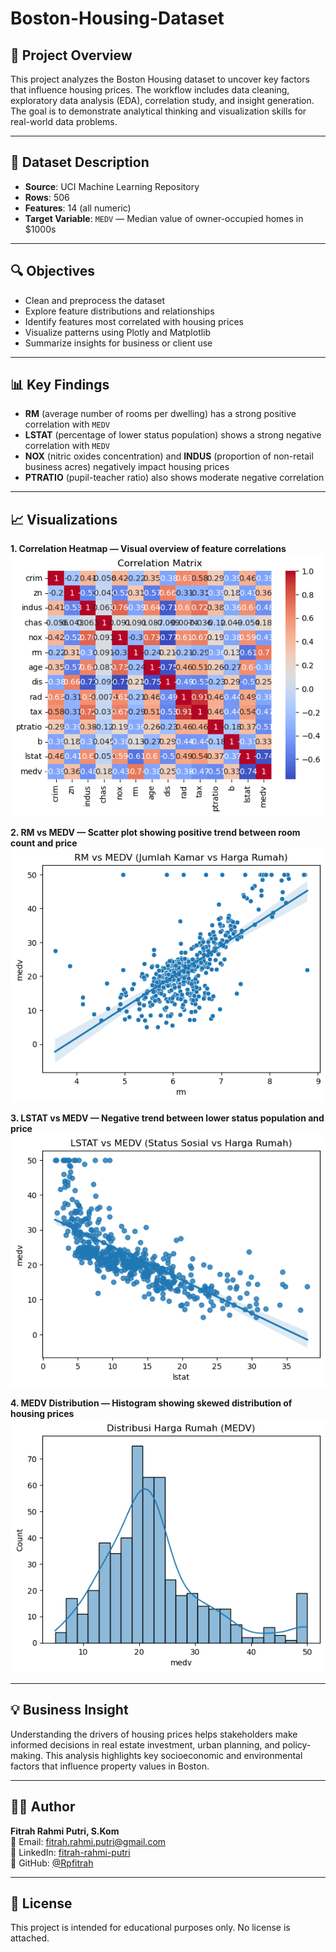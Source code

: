 # Boston-Housing-Dataset

## 📌 Project Overview
This project analyzes the Boston Housing dataset to uncover key factors that influence housing prices. The workflow includes data cleaning, exploratory data analysis (EDA), correlation study, and insight generation. The goal is to demonstrate analytical thinking and visualization skills for real-world data problems.

---

## 📂 Dataset Description
- **Source**: UCI Machine Learning Repository
- **Rows**: 506
- **Features**: 14 (all numeric)
- **Target Variable**: `MEDV` — Median value of owner-occupied homes in $1000s

---

## 🔍 Objectives
- Clean and preprocess the dataset
- Explore feature distributions and relationships
- Identify features most correlated with housing prices
- Visualize patterns using Plotly and Matplotlib
- Summarize insights for business or client use

---

## 📊 Key Findings
- **RM** (average number of rooms per dwelling) has a strong positive correlation with `MEDV`
- **LSTAT** (percentage of lower status population) shows a strong negative correlation with `MEDV`
- **NOX** (nitric oxides concentration) and **INDUS** (proportion of non-retail business acres) negatively impact housing prices
- **PTRATIO** (pupil-teacher ratio) also shows moderate negative correlation

---
## 📈 Visualizations

**1. Correlation Heatmap — Visual overview of feature correlations**
![Dashboard Pie](https://github.com/Rpfitrah/Boston-Housing-Dataset/blob/main/Image/Correlation%20Heatmap.png)

**2. RM vs MEDV — Scatter plot showing positive trend between room count and price**
![Dashboard Pie](https://github.com/Rpfitrah/Boston-Housing-Dataset/blob/main/Image/RM%20vs%20MEDV.png)

**3. LSTAT vs MEDV — Negative trend between lower status population and price**
![Dashboard Pie](https://github.com/Rpfitrah/Boston-Housing-Dataset/blob/main/Image/LSTAT%20vs%20MEDV.png)

**4. MEDV Distribution — Histogram showing skewed distribution of housing prices**
![Dashboard Pie](https://github.com/Rpfitrah/Boston-Housing-Dataset/blob/main/Image/MEDV%20Distribution.png)



---

## 💡 Business Insight
Understanding the drivers of housing prices helps stakeholders make informed decisions in real estate investment, urban planning, and policy-making. This analysis highlights key socioeconomic and environmental factors that influence property values in Boston.

---

## 👩‍💻 Author

**Fitrah Rahmi Putri, S.Kom**  
📧 Email: fitrah.rahmi.putri@gmail.com  
🔗 LinkedIn: [fitrah-rahmi-putri](https://www.linkedin.com/in/fitrah-rahmi-putri-99711a157/)  
🔗 GitHub: [@Rpfitrah](https://github.com/Rpfitrah)

---

## 📝 License

This project is intended for educational purposes only. No license is attached.
